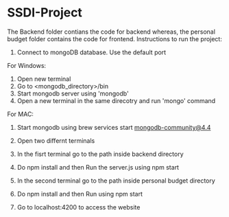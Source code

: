 # SSDI-Project
The Backend folder contians the code for backend whereas, the personal budget folder contains the code for frontend.
Instructions to run the project:
1. Connect to mongoDB database. Use the default port
  
  For Windows:
  1. Open new terminal
  2. Go to <mongodb_directory>/bin
  3. Start mongodb server using 'mongodb'
  4. Open a new terminal in the same direcotry and run 'mongo' command
  
  For MAC:
  1. Start mongodb using brew services start mongodb-community@4.4   
  
2. Open two differnt terminals
3. In the fisrt terminal go to the path inside backend directory
4. Do npm install and then Run the server.js using npm start 
5. In the second terminal go to the path inside personal budget directory
6. Do npm install and then Run using npm start
7. Go to localhost:4200 to access the website
